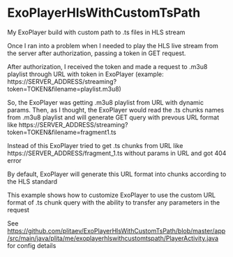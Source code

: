 # ExoPlayerHlsWithCustomTsPath
My ExoPlayer build with custom path to .ts files in HLS stream

Once I ran into a problem when I needed to play the HLS live stream from the server after authorization, passing a token in GET request.

After authorization, I received the token and made a request to .m3u8 playlist through URL with token in ExoPlayer (example: https://SERVER_ADDRESS/streaming?token=TOKEN&filename=playlist.m3u8)

So, the ExoPlayer was getting .m3u8 playlist from URL with dynamic params. Then, as I thought, the ExoPlayer would read the .ts chunks names from .m3u8 playlist and will generate GET query with prevous URL format like https://SERVER_ADDRESS/streaming?token=TOKEN&filename=fragment1.ts
  
Instead of this ExoPlayer tried to get .ts chunks from URL like https://SERVER_ADDRESS/fragment_1.ts without params in URL and got 404 error

By default, ExoPlayer will generate this URL format into chunks according to the HLS standard

This example shows how to customize ExoPlayer to use the custom URL format of .ts chunk query with the ability to transfer any parameters in the request

See https://github.com/plitaev/ExoPlayerHlsWithCustomTsPath/blob/master/app/src/main/java/plita/me/exoplayerhlswithcustomtspath/PlayerActivity.java for config details
